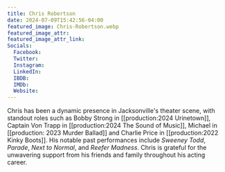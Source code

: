 ```yaml
---
title: Chris Robertson
date: 2024-07-09T15:42:56-04:00
featured_image: Chris-Robertson.webp
featured_image_attr: 
featured_image_attr_link: 
Socials:
  Facebook: 
  Twitter: 
  Instagram: 
  LinkedIn: 
  IBDB: 
  IMDb:
  Website: 
---
```

Chris has been a dynamic presence in Jacksonville's theater scene, with standout roles such as Bobby Strong in [[production:2024 Urinetown]], Captain Von Trapp in [[production:2024 The Sound of Music]], Michael in [[production: 2023 Murder Ballad]] and Charlie Price in [[production:2022 Kinky Boots]]. His notable past performances include *Sweeney Todd*, *Parade*, *Next to Normal*, and *Reefer Madness*. Chris is grateful for the unwavering support from his friends and family throughout his acting career.